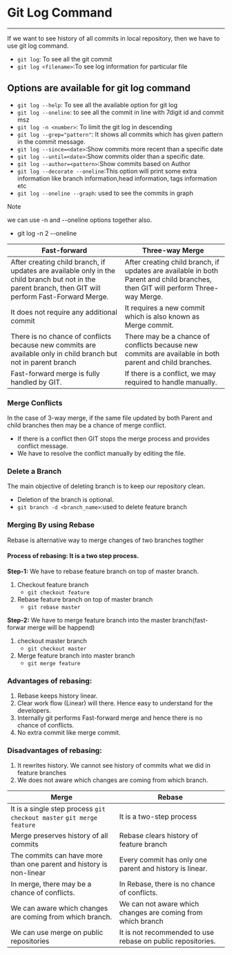 # Git Log Command

---
If we want to see history of all commits in local repository, then we have to use git log command.

* `git log`: To see all the git commit 
* `git log <filename>`:To see log information for particular file

## Options are available for git log command
* `git log --help`: To see all the available option for git log
* `git log --oneline`: to see all the commit in line with 7digit id and commit msz
* `git log -n <number>`: To limit the git log in descending
* `git log --grep="pattern"`: It shows all commits which has given pattern in the commit message.
* `git log --since=<date>`:Show commits more recent than a specific date
* `git log --until=<date>`:Show commits older than a specific date.
* `git log --author=<pattern>`:Show commits based on Author
* `git log --decorate --oneline`:This option will print some extra information like branch information,head information, tags information etc
* `git log --oneline --graph`: used to see the commits in graph
>[!NOTE]
>
> we can use -n and --oneline options together also.
>* git log -n 2 --oneline

| Fast-forward                                                                                                                                           | Three-way Merge                                                                                                                 |
|--------------------------------------------------------------------------------------------------------------------------------------------------------|---------------------------------------------------------------------------------------------------------------------------------|
| After creating child branch, if updates are available only in the child branch but not in the parent branch, then GIT will perform Fast-Forward Merge. | After creating child branch, if updates are available in both Parent and child branches, then GIT will perform Three-way Merge. |
| It does not require any additional commit                                                                                                              | It requires a new commit which is also known as Merge commit.                                                                   |
| There is no chance of conflicts because new commits are available only in child branch but not in parent branch                                        | There may be a chance of conflicts because new commits are available in both parent and child branches.                         |
| Fast-forward merge is fully handled by GIT.                                                                                                            | If there is a conflict, we may required to handle manually.                                                                     |

### Merge Conflicts
In the case of 3-way merge, if the same file updated by both Parent and child branches then may be a chance of merge conflict.
* If there is a conflict then GIT stops the merge process and provides conflict message.
* We have to resolve the conflict manually by editing the file.

### Delete a Branch
The main objective of deleting branch is to keep our repository clean.
* Deletion of the branch is optional.
* `git branch -d <branch_name>`:used to delete feature branch

### Merging By using Rebase
Rebase is alternative way to merge changes of two branches togther
#### Process of rebasing: It is a two step process.
**Step-1:** We have to rebase feature branch on top of master branch.
1. Checkout feature branch 
   * `git checkout feature` 
2. Rebase feature branch on top of master branch 
   * `git rebase master`

**Step-2:** We have to merge feature branch into the master branch(fast-forwar merge will be happend)
1. checkout master branch 
   * `git checkout master` 
2. Merge feature branch into master branch 
   * `git merge feature`

### Advantages of rebasing: 
1. Rebase keeps history linear.
2. Clear work flow (Linear) will there. Hence easy to understand for the developers. 
3. Internally git performs Fast-forward merge and hence there is no chance of conflicts. 
4. No extra commit like merge commit.
### Disadvantages of rebasing: 
1. It rewrites history. We cannot see history of commits what we did in feature branches 
2. We does not aware which changes are coming from which branch.

| Merge                                                                 | Rebase                                                      |
|-----------------------------------------------------------------------|-------------------------------------------------------------|
| It is a single step process `git checkout master` `git merge feature` | It is a two-step process                                    |
| Merge preserves history of all commits                                | Rebase clears history of feature branch                     |
| The commits can have more than one parent and history is non-linear   | Every commit has only one parent and history is linear.     |
| In merge, there may be a chance of conflicts.                         | In Rebase, there is no chance of conflicts.                 |
| We can aware which changes are coming from which branch.              | We can not aware which changes are coming from which branch |
| We can use merge on public repositories                               | It is not recommended to use rebase on public repositories. |
